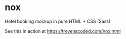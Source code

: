 # nox
 Hotel booking mockup in pure HTML + CSS (Sass)

See this in action at https://trevenacoded.com/nox.html